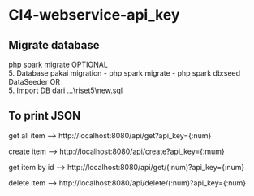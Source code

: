 # CI4-webservice-api_key

## Migrate database
php spark migrate
OPTIONAL  
    5. Database pakai migration 
    - php spark migrate
    - php spark db:seed DataSeeder
OR  
    5. Import DB dari ...\riset5\new.sql

## To print JSON
get all item --> http://localhost:8080/api/get?api_key={:num}

create item --> http://localhost:8080/api/create?api_key={:mum}

get item by id --> http://localhost:8080/api/get/(:num)?api_key={:num}

delete item --> http://localhost:8080/api/delete/(:num)?api_key={:num}
